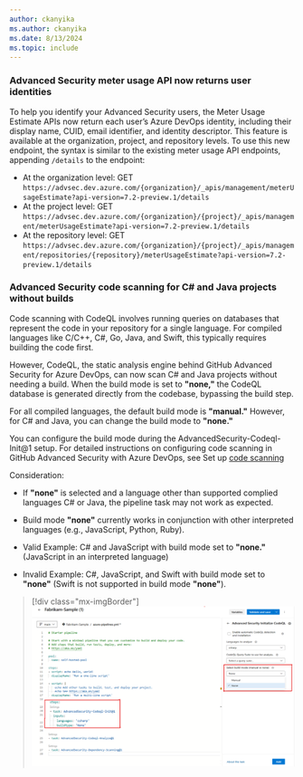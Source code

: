 ```yaml
---
author: ckanyika
ms.author: ckanyika
ms.date: 8/13/2024
ms.topic: include
---
```


### Advanced Security meter usage API now returns user identities

To help you identify your Advanced Security users, the Meter Usage Estimate APIs now return each user’s Azure DevOps identity, including their display name, CUID, email identifier, and identity descriptor. This feature is available at the organization, project, and repository levels. To use this new endpoint, the syntax is similar to the existing meter usage API endpoints, appending `/details` to the endpoint: 

- At the organization level: GET `https://advsec.dev.azure.com/{organization}/_apis/management/meterUsageEstimate?api-version=7.2-preview.1/details`
- At the project level: GET `https://advsec.dev.azure.com/{organization}/{project}/_apis/management/meterUsageEstimate?api-version=7.2-preview.1/details`
- At the repository level: GET `https://advsec.dev.azure.com/{organization}/{project}/_apis/management/repositories/{repository}/meterUsageEstimate?api-version=7.2-preview.1/details`

### Advanced Security code scanning for C# and Java projects without builds

Code scanning with CodeQL involves running queries on databases that represent the code in your repository for a single language. For compiled languages like C/C++, C#, Go, Java, and Swift, this typically requires building the code first.

However, CodeQL, the static analysis engine behind GitHub Advanced Security for Azure DevOps, can now scan C# and Java projects without needing a build. When the build mode is set to **"none,"** the CodeQL database is generated directly from the codebase, bypassing the build step.

For all compiled languages, the default build mode is **"manual."** However, for C# and Java, you can change the build mode to **"none."** 

You can configure the build mode during the AdvancedSecurity-Codeql-Init@1 setup. For detailed instructions on configuring code scanning in GitHub Advanced Security with Azure DevOps, see Set up [code scanning](/azure/devops/repos/security/configure-github-advanced-security-features?view=azure-devops&tabs=yaml#set-up-code-scanning)

Consideration:
- If **"none"** is selected and a language other than supported complied languages C# or Java, the pipeline task may not work as expected. 
 - Build mode **"none"** currently works in conjunction with other interpreted languages (e.g., JavaScript, Python, Ruby).

- Valid Example: C# and JavaScript with build mode set to **"none."** (JavaScript in an interpreted language)
- Invalid Example: C#, JavaScript, and Swift with build mode set to **"none"** (Swift is not supported in build mode **"none"**).

> [!div class="mx-imgBorder"]
> [![Screenshot of AdvancedSecurity-Codeql.](../../media/243-ghazdo-01.png "Screenshot of AdvancedSecurity-Codeql")](../../media/243-ghazdo-01.png#lightbox)